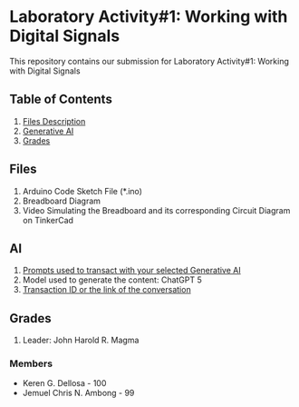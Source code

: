 # Laboratory Activity#1: Working with Digital Signals

This repository contains our submission for Laboratory Activity#1: Working with Digital Signals

## Table of Contents
1. [Files Description](#files)
2. [Generative AI](#ai)
3. [Grades](#grades)

## Files
1. Arduino Code Sketch File (*.ino)
2. Breadboard Diagram
3. Video Simulating the Breadboard and its corresponding Circuit Diagram on TinkerCad

## AI
1. [Prompts used to transact with your selected Generative AI](https://docs.google.com/document/d/1YUGxfiXmXEUhCk1DWNWxE9lhMgbccCB0d_DhGxzq_O8/edit?usp=sharing)
2. Model used to generate the content: ChatGPT 5
3. [Transaction ID or the link of the conversation](https://chatgpt.com/share/68cadd1a-e038-8005-b5a5-95c230d33d28) 

## Grades
1. Leader: John Harold R. Magma
### Members 
- Keren G. Dellosa - 100
- Jemuel Chris N. Ambong - 99
